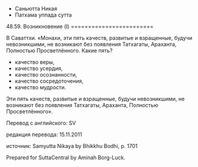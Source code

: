 









* Саньютта Никая
* Патхама уппада сутта


48\.59\. Возникновение \(I\)
\=\=\=\=\=\=\=\=\=\=\=\=\=\=\=\=\=\=\=\=\=\=\=\=



В Саваттхи\. «Монахи, эти пять качеств, развитые и взращенные, будучи невозникшими, не возникают без появления Татхагаты, Араханта, Полностью Просветлённого\. Какие пять?


* качество веры,
* качество усердия,
* качество осознанности,
* качество сосредоточения,
* качество мудрости\.


Эти пять качеств, развитые и взращенные, будучи невозникшими, не возникают без появления Татхагаты, Араханта, Полностью Просветлённого»\.



Перевод с английского: SV


редакция перевода: 15\.11\.2011


источник: Samyutta Nikaya by Bhikkhu Bodhi, p\. 1701


Prepared for SuttaCentral by Aminah Borg\-Luck\.






